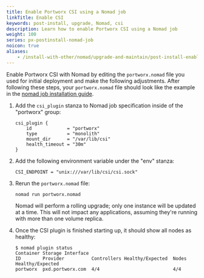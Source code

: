```yaml
---
title: Enable Portworx CSI using a Nomad job
linkTitle: Enable CSI
keywords: post-install, upgrade, Nomad, csi
description: Learn how to enable Portworx CSI using a Nomad job
weight: 100
series: px-postinstall-nomad-job
noicon: true
aliases:
    - /install-with-other/nomad/upgrade-and-maintain/post-install-enable-csi/
---
```

Enable Portworx CSI with Nomad by editing the `portworx.nomad` file you used for initial deployment and make the following adjustments. After following these steps, your `portworx.nomad` file should look like the example in the [nomad job installation guide](/install-portworx/install-with-other/nomad/installation/install-as-a-nomad-job/).

1. Add the `csi_plugin` stanza to Nomad job specification inside of the "portworx" group:

    ```text
    csi_plugin {
        id             = "portworx"
        type           = "monolith"
        mount_dir      = "/var/lib/csi"
        health_timeout = "30m"
    }
    ```

2. Add the following environment variable under the "env" stanza:

    ```text
    CSI_ENDPOINT = "unix:///var/lib/csi/csi.sock"
    ```

3. Rerun the `portworx.nomad` file:

    ```text
    nomad run portworx.nomad
    ```

    Nomad will perform a rolling upgrade; only one instance will be updated at a time. This will not impact any applications, assuming they're running with more than one volume replica.

4. Once the CSI plugin is finished starting up, it should show all nodes as healthy:

    ```
    $ nomad plugin status
    Container Storage Interface
    ID        Provider          Controllers Healthy/Expected  Nodes Healthy/Expected
    portworx  pxd.portworx.com  4/4                           4/4
    ```
